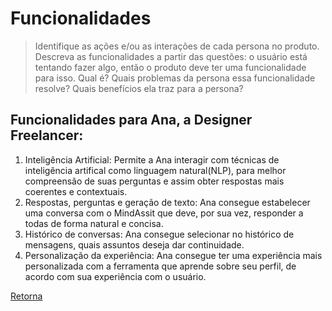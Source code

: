 # Funcionalidades

> Identifique as ações e/ou as interações de cada persona no produto. Descreva as 
> funcionalidades a partir das questões: o usuário está tentando fazer algo, então o 
> produto deve ter uma funcionalidade para isso. Qual é? Quais problemas da persona 
> essa funcionalidade resolve? Quais benefícios ela traz para a persona? 

## Funcionalidades para Ana, a Designer Freelancer:

1. Inteligência Artificial: Permite a Ana interagir com técnicas de inteligência artifical como linguagem natural(NLP), para melhor compreensão de suas perguntas e assim  obter respostas mais coerentes e contextuais.
2. Respostas, perguntas e geração de texto: Ana consegue estabelecer uma conversa com o MindAssit que deve, por sua vez, responder a todas de forma natural e concisa.
3. Histórico de conversas: Ana consegue selecionar no histórico de mensagens, quais assuntos deseja dar continuidade.
4. Personalização da experiência: Ana consegue ter uma experiência mais personalizada com a ferramenta que aprende sobre seu perfil, de acordo com sua experiência com o usuário.



[Retorna](../README.md)
